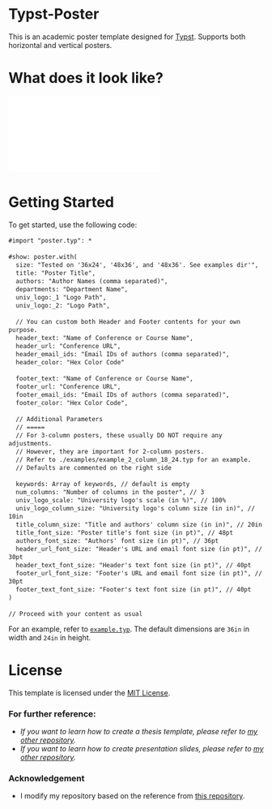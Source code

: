# Typst-Poster

This is an academic poster template designed for [Typst](https://github.com/typst/typst). Supports both horizontal and vertical posters.

# What does it look like?

![Example of a horizotal poster](./examples/example.pdf)

# Getting Started

To get started, use the following code:

```typ
#import "poster.typ": *

#show: poster.with(
  size: "Tested on '36x24', '48x36', and '48x36'. See examples dir'",
  title: "Poster Title",
  authors: "Author Names (comma separated)",
  departments: "Department Name",
  univ_logo:_1 "Logo Path",
  univ_logo:_2: "Logo Path",

  // You can custom both Header and Footer contents for your own purpose.
  header_text: "Name of Conference or Course Name",
  header_url: "Conference URL",
  header_email_ids: "Email IDs of authors (comma separated)",
  header_color: "Hex Color Code"

  footer_text: "Name of Conference or Course Name",
  footer_url: "Conference URL",
  footer_email_ids: "Email IDs of authors (comma separated)",
  footer_color: "Hex Color Code",

  // Additional Parameters
  // =====
  // For 3-column posters, these usually DO NOT require any adjustments.
  // However, they are important for 2-column posters.
  // Refer to ./examples/example_2_column_18_24.typ for an example.
  // Defaults are commented on the right side

  keywords: Array of keywords, // default is empty
  num_columns: "Number of columns in the poster", // 3
  univ_logo_scale: "University logo's scale (in %)", // 100%
  univ_logo_column_size: "University logo's column size (in in)", // 10in
  title_column_size: "Title and authors' column size (in in)", // 20in
  title_font_size: "Poster title's font size (in pt)", // 48pt
  authors_font_size: "Authors' font size (in pt)", // 36pt
  header_url_font_size: "Header's URL and email font size (in pt)", // 30pt
  header_text_font_size: "Header's text font size (in pt)", // 40pt
  footer_url_font_size: "Footer's URL and email font size (in pt)", // 30pt
  footer_text_font_size: "Footer's text font size (in pt)", // 40pt
)

// Proceed with your content as usual
```

For an example, refer to [`example.typ`](https://github.com/linhduongtuan/VNUHCM-typst-poster/blob/master/examples/example.typ). The default dimensions are `36in` in width and `24in` in height.


# License

This template is licensed under the [MIT License](https://github.com/linhduongtuan/VNUHCM-typst-poster/blob/master/LICENSE).

### For further reference:
- *If you want to learn how to create a thesis template, please refer to [my other repository](https://github.com/linhduongtuan/BKHN-Thesis_template_typst).*
- *If you want to learn how to create presentation slides, please refer to [my other repository](https://github.com/linhduongtuan/DTU-typst-presentation).*

### Acknowledgement
- I modify my repository based on the reference from [this repository](https://github.com/pncnmnp/typst-poster).
